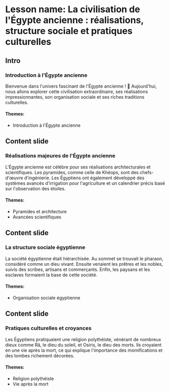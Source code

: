 # Lesson name: La civilisation de l'Égypte ancienne : réalisations, structure sociale et pratiques culturelles

## Intro

### Introduction à l'Égypte ancienne

Bienvenue dans l'univers fascinant de l'Égypte ancienne ! 🐪 Aujourd'hui, nous allons explorer cette civilisation extraordinaire, ses réalisations impressionnantes, son organisation sociale et ses riches traditions culturelles.

#### **Themes:**
- Introduction à l'Égypte ancienne

## Content slide

### Réalisations majeures de l'Égypte ancienne

L'Égypte ancienne est célèbre pour ses réalisations architecturales et scientifiques. Les pyramides, comme celle de Khéops, sont des chefs-d'œuvre d'ingénierie. Les Égyptiens ont également développé des systèmes avancés d'irrigation pour l'agriculture et un calendrier précis basé sur l'observation des étoiles.

#### **Themes:**
- Pyramides et architecture
- Avancées scientifiques

## Content slide

### La structure sociale égyptienne

La société égyptienne était hiérarchisée. Au sommet se trouvait le pharaon, considéré comme un dieu vivant. Ensuite venaient les prêtres et les nobles, suivis des scribes, artisans et commerçants. Enfin, les paysans et les esclaves formaient la base de cette société.

#### **Themes:**
- Organisation sociale égyptienne

## Content slide

### Pratiques culturelles et croyances

Les Égyptiens pratiquaient une religion polythéiste, vénérant de nombreux dieux comme Râ, le dieu du soleil, et Osiris, le dieu des morts. Ils croyaient en une vie après la mort, ce qui explique l'importance des momifications et des tombes richement décorées.

#### **Themes:**
- Religion polythéiste
- Vie après la mort
